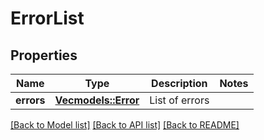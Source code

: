 # ErrorList

## Properties

Name | Type | Description | Notes
------------ | ------------- | ------------- | -------------
**errors** | [**Vec<models::Error>**](Error.md) | List of errors  | 

[[Back to Model list]](../README.md#documentation-for-models) [[Back to API list]](../README.md#documentation-for-api-endpoints) [[Back to README]](../README.md)


